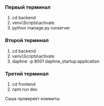 ### Первый терминал

1. cd backend
2. venv\Scripts\activate
3. python manage.py runserver

### Второй терминал

1. cd backend
2. venv\Scripts\activate
3. daphne -p 8001 daphne_startup:application

### Третий терминал

1. cd frontend
2. npm run dev

Саша проверяет коммиты